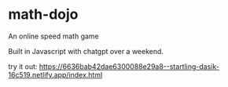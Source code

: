 # math-dojo
An online speed math game

Built in Javascript with chatgpt over a weekend.

try it out:
https://6636bab42dae6300088e29a8--startling-dasik-16c519.netlify.app/index.html